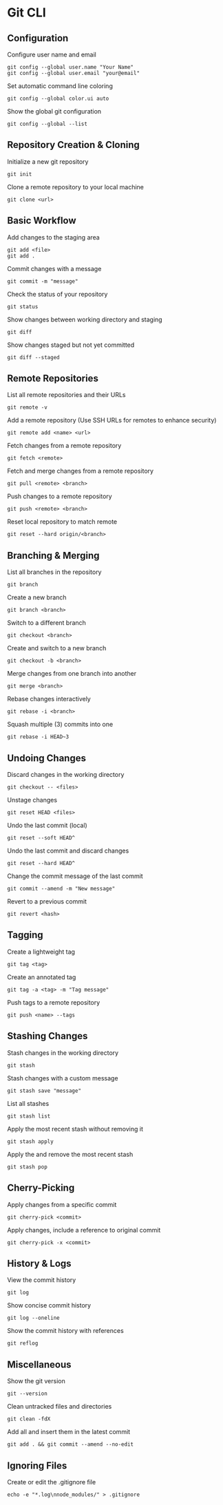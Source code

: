 # Git CLI

## Configuration
Configure user name and email
``` 
git config --global user.name "Your Name"
git config --global user.email "your@email"
```

Set automatic command line coloring
```
git config --global color.ui auto
```

Show the global git configuration
```
git config --global --list
```

## Repository Creation & Cloning
Initialize a new git repository
```
git init
```

Clone a remote repository to your local machine
```
git clone <url>
```

## Basic Workflow
Add changes to the staging area
```
git add <file>
git add .
```

Commit changes with a message
```
git commit -m "message"
```

Check the status of your repository
```
git status
```

Show changes between working directory and staging
```
git diff
```

Show changes staged but not yet committed
```
git diff --staged
```

## Remote Repositories
List all remote repositories and their URLs
```
git remote -v
```

Add a remote repository (Use SSH URLs for remotes to enhance security)
```
git remote add <name> <url>
```

Fetch changes from a remote repository
```
git fetch <remote>
```

Fetch and merge changes from a remote repository
```
git pull <remote> <branch>
```

Push changes to a remote repository
```
git push <remote> <branch>
```

Reset local repository to match remote
```
git reset --hard origin/<branch>
```

## Branching & Merging
List all branches in the repository
```
git branch
```

Create a new branch
```
git branch <branch>
```

Switch to a different branch
```
git checkout <branch>
```

Create and switch to a new branch
```
git checkout -b <branch>
```

Merge changes from one branch into another
```
git merge <branch>
```

Rebase changes interactively
```
git rebase -i <branch>
```

Squash multiple (3) commits into one
```
git rebase -i HEAD~3
```

## Undoing Changes
Discard changes in the working directory
```
git checkout -- <files>
```

Unstage changes
```
git reset HEAD <files>
```

Undo the last commit (local)
```
git reset --soft HEAD^
```

Undo the last commit and discard changes
```
git reset --hard HEAD^
```

Change the commit message of the last commit
```
git commit --amend -m "New message"
```

Revert to a previous commit
```
git revert <hash>
```

## Tagging
Create a lightweight tag
```
git tag <tag>
```

Create an annotated tag
```
git tag -a <tag> -m "Tag message"
```

Push tags to a remote repository
```
git push <name> --tags
```

## Stashing Changes
Stash changes in the working directory
```
git stash
```

Stash changes with a custom message
```
git stash save "message"
```

List all stashes
```
git stash list
```

Apply the most recent stash without removing it
```
git stash apply
```

Apply the and remove the most recent stash
```
git stash pop
```

## Cherry-Picking
Apply changes from a specific commit
```
git cherry-pick <commit>
```

Apply changes, include a reference to original commit
```
git cherry-pick -x <commit>
```

## History & Logs
View the commit history
```
git log
```

Show concise commit history
```
git log --oneline
```

Show the commit history with references
```
git reflog
```

## Miscellaneous
Show the git version
```
git --version
```

Clean untracked files and directories
```
git clean -fdX
```

Add all and insert them in the latest commit
```
git add . && git commit --amend --no-edit
```

## Ignoring Files
Create or edit the .gitignore file
```
echo -e "*.log\nnode_modules/" > .gitignore
```